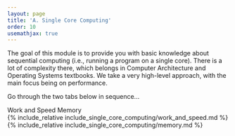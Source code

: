 ```yaml
---
layout: page
title: 'A. Single Core Computing'
order: 10
usemathjax: true
---
```


The goal of this module is to provide you with basic knowledge about
sequential computing (i.e., running a program on a single core).  There
is a lot of complexity there, which belongs in Computer Architecture 
and Operating Systems textbooks. We take a very high-level approach,
with the main focus being on performance.

Go through the two tabs below in sequence...

<div class="ui pointing secondary menu">
  <a class="item " data-tab="first">Work and Speed</a>
  <a class="item " data-tab="second">Memory</a>
</div>

<div markdown="1" class="ui tab segment active" data-tab="first" >
  {% include_relative include_single_core_computing/work_and_speed.md %}
</div>
<div markdown="1" class="ui tab segment" data-tab="second">
  {% include_relative include_single_core_computing/memory.md %}
</div>

